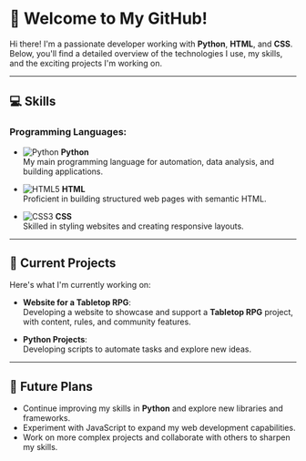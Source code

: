 # 🌟 Welcome to My GitHub!

Hi there! I'm a passionate developer working with **Python**, **HTML**, and **CSS**. Below, you'll find a detailed overview of the technologies I use, my skills, and the exciting projects I'm working on.

---

## 💻 Skills

### Programming Languages:
- ![Python](https://img.shields.io/badge/-Python-3776AB?style=flat-square&logo=python&logoColor=ffffff) **Python**  
  My main programming language for automation, data analysis, and building applications.

- ![HTML5](https://img.shields.io/badge/-HTML5-E34F26?style=flat-square&logo=html5&logoColor=ffffff) **HTML**  
  Proficient in building structured web pages with semantic HTML.

- ![CSS3](https://img.shields.io/badge/-CSS3-1572B6?style=flat-square&logo=css3&logoColor=ffffff) **CSS**  
  Skilled in styling websites and creating responsive layouts.

---

## 🚧 Current Projects

Here's what I'm currently working on:

- **Website for a Tabletop RPG**:  
  Developing a website to showcase and support a **Tabletop RPG** project, with content, rules, and community features.

- **Python Projects**:  
  Developing scripts to automate tasks and explore new ideas.

---

## 🌱 Future Plans

- Continue improving my skills in **Python** and explore new libraries and frameworks.
- Experiment with JavaScript to expand my web development capabilities.
- Work on more complex projects and collaborate with others to sharpen my skills.
